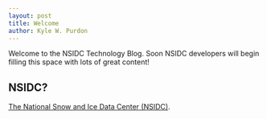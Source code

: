 ```yaml
---
layout: post
title: Welcome
author: Kyle W. Purdon
---
```


Welcome to the NSIDC Technology Blog. Soon NSIDC developers will begin filling this space with lots of great content!

## NSIDC?

[The National Snow and Ice Data Center (NSIDC)](http://www.nsidc.org).
